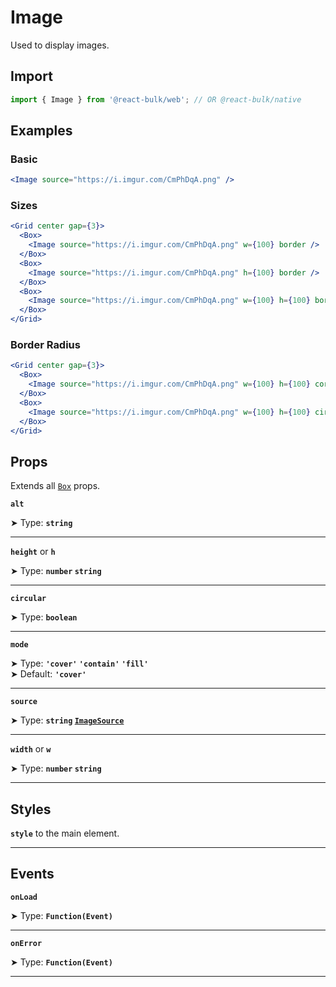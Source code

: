 # Image

Used to display images.

## Import

```jsx
import { Image } from '@react-bulk/web'; // OR @react-bulk/native
```

## Examples

### Basic
```jsx live
<Image source="https://i.imgur.com/CmPhDqA.png" />
```

### Sizes

```jsx live
<Grid center gap={3}>
  <Box>
    <Image source="https://i.imgur.com/CmPhDqA.png" w={100} border />
  </Box>
  <Box>
    <Image source="https://i.imgur.com/CmPhDqA.png" h={100} border />
  </Box>
  <Box>
    <Image source="https://i.imgur.com/CmPhDqA.png" w={100} h={100} border />
  </Box>
</Grid>
```

### Border Radius

```jsx live
<Grid center gap={3}>
  <Box>
    <Image source="https://i.imgur.com/CmPhDqA.png" w={100} h={100} corners={2} border />
  </Box>
  <Box>
    <Image source="https://i.imgur.com/CmPhDqA.png" w={100} h={100} circular border />
  </Box>
</Grid>
```

## Props

Extends all [`Box`](/docs/core/box#props) props.

**`alt`**

➤ Type: **`string`** <br/>

---

**`height`** or **`h`**

➤ Type: **`number` `string`** <br/>

---

**`circular`**

➤ Type: **`boolean`** <br/>

---

**`mode`**

➤ Type: **`'cover'` `'contain'` `'fill'`** <br/>
➤ Default: **`'cover'`** <br/>

---

**`source`**

➤ Type: **`string` [`ImageSource`](https://reactnative.dev/docs/image#source)** <br/>

---

**`width`** or **`w`**

➤ Type: **`number` `string`** <br/>

---

## Styles

**`style`** to the main element.

---

## Events

**`onLoad`**

➤ Type: **`Function(Event)`** <br/>

---

**`onError`**

➤ Type: **`Function(Event)`** <br/>

---

